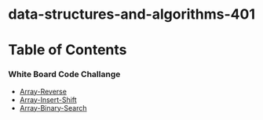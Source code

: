 # data-structures-and-algorithms-401

# Table of Contents

### White Board Code Challange
- [Array-Reverse](./Javascript/Code%20Challenges/array-reverse/README.md)
- [Array-Insert-Shift](./Javascript/Code%20Challenges/array-insert-shift/README.md)
- [Array-Binary-Search](./Javascript/Code%20Challenges/array-binary-search/README.md)
